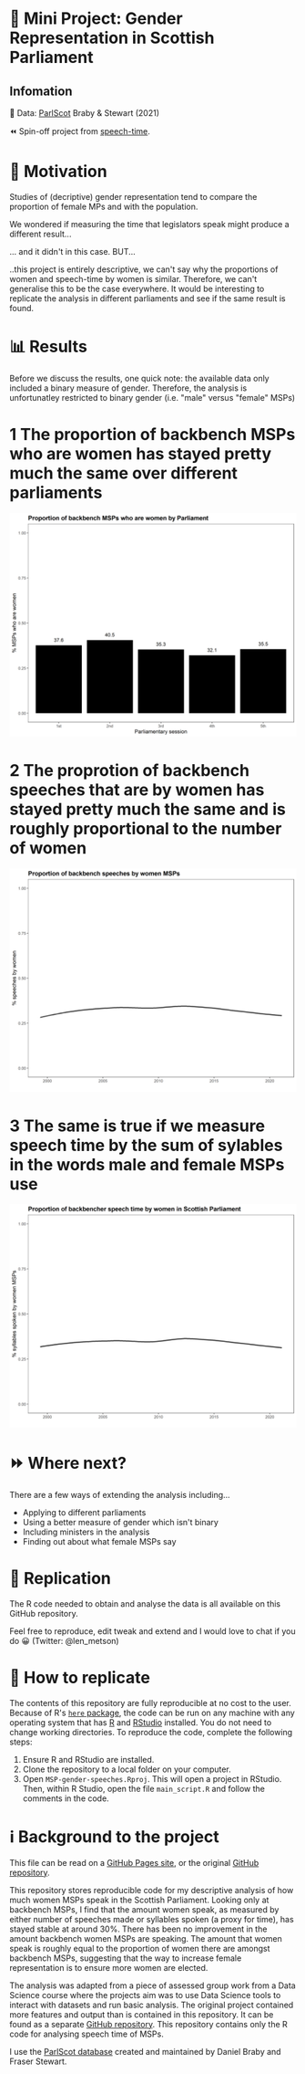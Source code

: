 # 🔎 Mini Project: Gender Representation in Scottish Parliament

## Infomation
💽 Data: [ParlScot](https://dataverse.harvard.edu/dataset.xhtml?persistentId=doi:10.7910/DVN/EQ9WBE) Braby & Stewart (2021)

⏪ Spin-off project from [speech-time](https://github.com/lenmetson/speech-time).

# 🤔 Motivation 
Studies of (decriptive) gender representation tend to compare the proportion of female MPs and with the population. 

We wondered if measuring the time that legislators speak might produce a different result...

... and it didn't in this case. BUT...

..this project is entirely descriptive, we can't say why the proportions of women and speech-time by women is similar. Therefore, we can't generalise this to be the case everywhere. It would be interesting to replicate the analysis in different parliaments and see if the same result is found.

# 📊 Results 

Before we discuss the results, one quick note: the available data only included a binary measure of gender. Therefore, the analysis is unfortunatley restricted to binary gender (i.e. "male" versus "female" MSPs)

# 1️ The proportion of backbench MSPs who are women has stayed pretty much the same over different parliaments

![Number of backbench MSPs who are women by session of Scottish Parliament](https://github.com/lenmetson/MSP-gender-speeches/blob/f91974cbe65e84610e20a8d33f60d66b80685871/output/pr-women-parly.png?raw=true)

# 2️ The proprotion of backbench speeches that are by women has stayed pretty much the same and is roughly proportional to the number of women


![Speeches by women over time in Scottish Parliament](https://github.com/lenmetson/MSP-gender-speeches/blob/508f6cdd6d030a64cd65184b48eb5266b74971c1/output/speeches-women-plot.png?raw=true)

# 3️ The same is true if we measure speech time by the sum of sylables in the words male and female MSPs use

![Number of syllables by women over time in Scottish Parliament](https://github.com/lenmetson/MSP-gender-speeches/blob/bc7f9aefd82067b249b914b66bc5cfeeef847bff/output/syllables-women-plot.png?raw=true)

# ⏩ Where next? 

There are a few ways of extending the analysis including... 

* Applying to different parliaments 
* Using a better measure of gender which isn't binary
* Including ministers in the analysis 
* Finding out about what female MSPs say

# 🔁 Replication 

The R code needed to obtain and analyse the data is all available on this GitHub repository. 

Feel free to reproduce, edit tweak and extend and I would love to chat if you do 😀 (Twitter: @len_metson)

# 🔁 How to replicate
The contents of this repository are fully reproducible at no cost to the user. Because of R's [`here` package](https://cran.r-project.org/web/packages/here/index.html), the code can be run on any machine with any operating system that has [R](https://www.r-project.org/) and [RStudio](https://www.rstudio.com/products/rstudio/download/) installed. You do not need to change working directories. To reproduce the code, complete the following steps:

1. Ensure R and RStudio are installed.
2. Clone the repository to a local folder on your computer.
3. Open `MSP-gender-speeches.Rproj`. This will open a project in RStudio. Then, within R Studio, open the file `main_script.R` and follow the comments in the code.

# ℹ️ Background to the project
This file can be read on a [GitHub Pages site](https://lenmetson.github.io/MSP-gender-speeches/), or the original [GitHub repository](https://github.com/lenmetson/MSP-gender-speeches).

This repository stores reproducible code for my descriptive analysis of how much women MSPs speak in the Scottish Parliament. Looking only at backbench MSPs, I find that the amount women speak, as measured by either number of speeches made or syllables spoken (a proxy for time), has stayed stable at around 30%. There has been no improvement in the amount backbench women MSPs are speaking. The amount that women speak is roughly equal to the proportion of women there are amongst backbench MSPs, suggesting that the way to increase female representation is to ensure more women are elected.  

The analysis was adapted from a piece of assessed group work from a Data Science course where the projects aim was to use Data Science tools to interact with datasets and run basic analysis. The original project contained more features and output than is contained in this repository. It can be found as a separate [GitHub repository](https://github.com/lenmetson/speech-time). This repository contains only the R code for analysing speech time of MSPs.

I use the [ParlScot database](https://dataverse.harvard.edu/dataset.xhtml?persistentId=doi:10.7910/DVN/EQ9WBE) created and maintained by Daniel Braby and Fraser Stewart.



